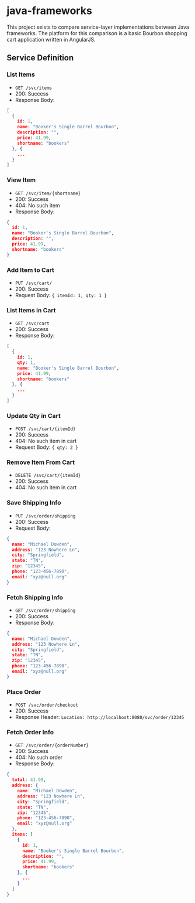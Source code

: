 # java-frameworks
This project exists to compare service-layer implementations between Java frameworks. The platform for this comparison is a basic Bourbon shopping cart application written in AngularJS.


## Service Definition

### List Items
* `GET /svc/items`
* 200: Success
* Response Body:
```json
[
  {
    id: 1,
    name: "Booker's Single Barrel Bourbon",
    description: "",
    price: 41.99,
    shortname: "bookers"
  }, {
    ...
  }
]
```

### View Item
* `GET /svc/item/{shortname}`
* 200: Success
* 404: No such item
* Response Body:
```json
{
  id: 1,
  name: "Booker's Single Barrel Bourbon",
  description: "",
  price: 41.99,
  shortname: "bookers"
}
```

### Add Item to Cart
* `PUT /svc/cart/`
* 200: Success
* Request Body: `{ itemId: 1, qty: 1 }`

### List Items in Cart
* `GET /svc/cart`
* 200: Success
* Response Body:
```json
[
  {
    id: 1,
    qty: 1,
    name: "Booker's Single Barrel Bourbon",
    price: 41.99,
    shortname: "bookers"
  }, {
    ...
  }
]
```

### Update Qty in Cart
* `POST /svc/cart/{itemId}`
* 200: Success
* 404: No such item in cart
* Request Body: `{ qty: 2 }`

### Remove Item From Cart
* `DELETE /svc/cart/{itemId}`
* 200: Success
* 404: No such item in cart

### Save Shipping Info
* `PUT /svc/order/shipping`
* 200: Success
* Request Body:
```json
{
  name: "Michael Dowden",
  address: "123 Nowhere Ln",
  city: "Springfield",
  state: "TN",
  zip: "12345",
  phone: "123-456-7890",
  email: "xyz@null.org"
}
```

### Fetch Shipping Info
* `GET /svc/order/shipping`
* 200: Success
* Response Body:
```json
{
  name: "Michael Dowden",
  address: "123 Nowhere Ln",
  city: "Springfield",
  state: "TN",
  zip: "12345",
  phone: "123-456-7890",
  email: "xyz@null.org"
}
```

### Place Order
* `POST /svc/order/checkout`
* 200: Success
* Response Header: `Location: http://localhost:8080/svc/order/12345`

### Fetch Order Info
* `GET /svc/order/{orderNumber}`
* 200: Success
* 404: No such order
* Response Body:
```json
{
  total: 41.99,
  address: {
    name: "Michael Dowden",
    address: "123 Nowhere Ln",
    city: "Springfield",
    state: "TN",
    zip: "12345",
    phone: "123-456-7890",
    email: "xyz@null.org"
  },
  items: [
    {
      id: 1,
      name: "Booker's Single Barrel Bourbon",
      description: "",
      price: 41.99,
      shortname: "bookers"
    }, {
      ...
    }
  ]
}
```
